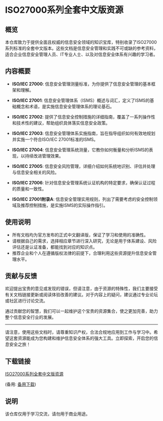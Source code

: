 # ISO27000系列全套中文版资源

## 概览

本仓库致力于提供全面且权威的信息安全领域的知识宝库，特别收录了ISO27000系列标准的全套中文版本。这些文档是信息安全管理和实践不可或缺的参考资料，适合企业信息安全管理人员、IT专业人士、以及对信息安全体系有兴趣的学习者。

## 内容概要

- **ISO/IEC 27000**: 信息安全管理测量标准，为你提供了信息安全管理的基本框架和理解。
  
- **ISO/IEC 27001**: 信息安全管理体系（ISMS）概述与词汇，定义了ISMS的基础概念和术语，是实施信息安全管理体系的理论基石。
  
- **ISO/IEC 27002**: 提供了信息安全控制措施的详细指南，覆盖了一系列操作性和技术性的建议，帮助组织具体落实信息安全政策。
  
- **ISO/IEC 27003**: 信息安全管理体系实施指南，旨在指导组织如何有效地规划并实施一个符合ISO/IEC 27001标准的ISMS。
  
- **ISO/IEC 27004**: 信息安全管理系统测量，它教你如何衡量和分析ISMS的表现，以持续改进管理效果。
  
- **ISO/IEC 27005**: 信息安全风险管理，详细介绍如何系统地识别、评估并处理与信息安全相关的风险。
  
- **ISO/IEC 27006**: 针对信息安全管理系统认证机构的特定要求，确保认证过程的质量和一致性。
  
- **ISO/IEC 27001附录A**: 信息安全管理实用规则，列出了需要考虑的安全控制领域及推荐控制措施，是实施ISMS的实际操作指引。

## 使用说明

- 所有文档均为官方发布的正式中文翻译版，保证了学习和使用的准确性。
- 请根据自己的需求，选择相应章节进行深入研究，无论是用于体系建设、风险评估还是认证准备，都能找到对应的知识点。
- 推荐企业和个人在遵循版权法律的前提下，合理利用这些资源提升信息安全管理水平。

## 贡献与反馈

欢迎提出宝贵的意见或发现的错误，但请注意，由于资源的特殊性，我们主要接受有关文档链接更新或阅读体验改善的建议。对于内容上的疑问，建议通过专业论坛或社区进行讨论交流。

通过贡献您的智慧，我们可以一起维护这个宝贵的资源集合，使之更加完善，助力整个信息安全行业的发展。

---

请注意，使用这些文档时，请尊重知识产权，合法合规地应用到工作与学习中。希望这套资源能成为您构建和维护信息安全体系的强大工具。立即探索，开启您的信息安全之旅！

## 下载链接
[ISO27000系列全套中文版资源](https://pan.quark.cn/s/5c215a1a60ad) 

(备用: [备用下载](https://pan.baidu.com/s/1U7yGxzPxwKeFDN2OTpJNOA?pwd=1234))

## 说明

该仓库仅用于学习交流，请勿用于商业用途。
